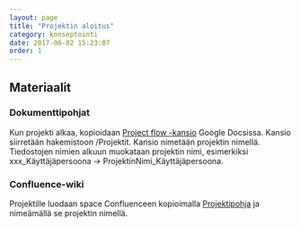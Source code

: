 ```yaml
---
layout: page
title: "Projektin aloitus"
category: konseptointi
date: 2017-06-02 15:23:07
order: 1
---
```


## Materiaalit

### Dokumenttipohjat

Kun projekti alkaa, kopioidaan [Project flow -kansio](https://drive.google.com/drive/u/0/folders/0B_OZw4sEmTtzRmJhc3M1UGEtdGM) Google Docsissa. Kansio siirretään hakemistoon /Projektit. Kansio nimetään projektin nimellä. Tiedostojen nimien alkuun muokataan projektin nimi, esimerkiksi xxx_Käyttäjäpersoona -> ProjektinNimi_Käyttäjäpersoona.

### Confluence-wiki

Projektille luodaan space Confluenceen kopioimalla [Projektipohja](https://geniem.atlassian.net/wiki/spaces/PROJA/overview) ja nimeämällä se projektin nimellä. 